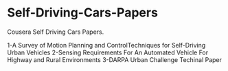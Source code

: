 # Self-Driving-Cars-Papers
Cousera Self Driving Cars Papers.

1-A Survey of Motion Planning and ControlTechniques for Self-Driving Urban Vehicles
2-Sensing Requirements For An Automated Vehicle For Highway and Rural Environments
3-DARPA Urban Challenge Techinal Paper
